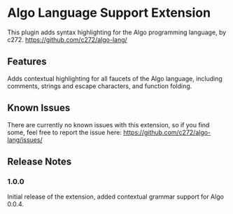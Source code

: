 # Algo Language Support Extension

This plugin adds syntax highlighting for the Algo programming language, by c272.
https://github.com/c272/algo-lang/

## Features

Adds contextual highlighting for all faucets of the Algo language, including comments, strings and escape characters, and function folding.

## Known Issues

There are currently no known issues with this extension, so if you find some, feel free to report the issue here:
https://github.com/c272/algo-lang/issues/

## Release Notes

### 1.0.0

Initial release of the extension, added contextual grammar support for Algo 0.0.4.
